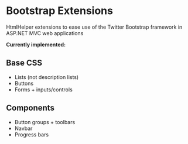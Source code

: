 Bootstrap Extensions
====================

HtmlHelper extensions to ease use of the Twitter Bootstrap framework in ASP.NET MVC web applications



**Currently implemented:**

Base CSS
--------

- Lists (not description lists)
- Buttons
- Forms + inputs/controls

Components
----------

- Button groups + toolbars
- Navbar
- Progress bars